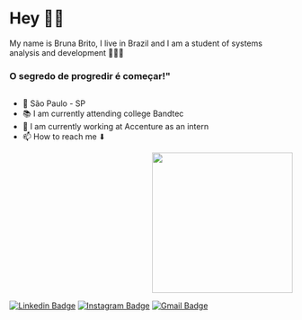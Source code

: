 # Hey 👋🏼

My name is Bruna Brito, I live in Brazil and I am a student of systems analysis and development 👩🏻‍💻

### O segredo de progredir é começar!"

<span style="float: left;">

 - 📍 São Paulo - SP 
 - 📚 I am currently attending college Bandtec
 - 💜 I am currently working at Accenture as an intern
 - 📫 How to reach me ⬇
 </span>
 
<p align="right">
<img width=250px src="https://ik.imagekit.io/6f1ildbfl1k/wp-content/uploads/2020/05/04.png">
</p>
<span float="left">

[![Linkedin Badge](https://img.shields.io/badge/-Bruna_Brito-FF1493?style=flat-square&logo=Linkedin&logoColor=white&link=https://www.linkedin.com/in/bruna-brito-b036071a0/)](https://www.linkedin.com/in/bruna-brito-b036071a0/) [![Instagram Badge](https://img.shields.io/badge/-Bruna_Brito-FF1493?style=flat-square&logo=Instagram&logoColor=white&link=https://instagram.com/brunabrito5?igshid=wu6txd9eq10p)](https://instagram.com/brunabrito5?igshid=wu6txd9eq10p) [![Gmail Badge](https://img.shields.io/badge/-Bruna_Brito-FF1493?style=flat-square&logo=Gmail&logoColor=white&link=mailto:bruna.mbrito98@gmail.com)](mailto:bruna.mbrito98@gmail.com)
</span>

